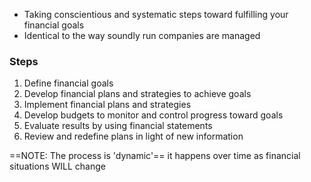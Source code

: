 - Taking conscientious and systematic steps toward fulfilling your financial goals
- Identical to the way soundly run companies are managed

### Steps
1. Define financial goals
2. Develop financial plans and strategies to achieve goals
3. Implement financial plans and strategies
4. Develop budgets to monitor and control progress toward goals
5. Evaluate results by using financial statements
6. Review and redefine plans in light of new information

==NOTE: The process is 'dynamic'==
		it happens over time as financial situations WILL change

